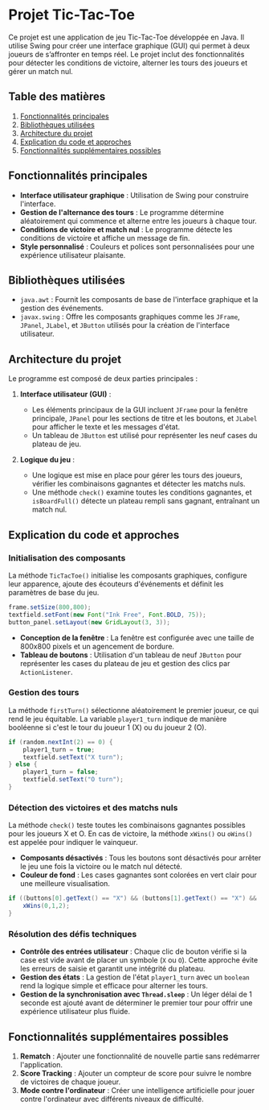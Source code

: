 # Projet Tic-Tac-Toe

Ce projet est une application de jeu Tic-Tac-Toe développée en Java. Il utilise Swing pour créer une interface graphique (GUI) qui permet à deux joueurs de s’affronter en temps réel. Le projet inclut des fonctionnalités pour détecter les conditions de victoire, alterner les tours des joueurs et gérer un match nul.

## Table des matières

1. [Fonctionnalités principales](#fonctionnalités-principales)
2. [Bibliothèques utilisées](#bibliothèques-utilisées)
3. [Architecture du projet](#architecture-du-projet)
4. [Explication du code et approches](#explication-du-code-et-approches)
5. [Fonctionnalités supplémentaires possibles](#fonctionnalités-supplémentaires-possibles)

## Fonctionnalités principales

- **Interface utilisateur graphique** : Utilisation de Swing pour construire l'interface.
- **Gestion de l'alternance des tours** : Le programme détermine aléatoirement qui commence et alterne entre les joueurs à chaque tour.
- **Conditions de victoire et match nul** : Le programme détecte les conditions de victoire et affiche un message de fin.
- **Style personnalisé** : Couleurs et polices sont personnalisées pour une expérience utilisateur plaisante.

## Bibliothèques utilisées

- `java.awt` : Fournit les composants de base de l'interface graphique et la gestion des événements.
- `javax.swing` : Offre les composants graphiques comme les `JFrame`, `JPanel`, `JLabel`, et `JButton` utilisés pour la création de l'interface utilisateur.

## Architecture du projet

Le programme est composé de deux parties principales :

1. **Interface utilisateur (GUI)** :
   - Les éléments principaux de la GUI incluent `JFrame` pour la fenêtre principale, `JPanel` pour les sections de titre et les boutons, et `JLabel` pour afficher le texte et les messages d'état.
   - Un tableau de `JButton` est utilisé pour représenter les neuf cases du plateau de jeu.

2. **Logique du jeu** :
   - Une logique est mise en place pour gérer les tours des joueurs, vérifier les combinaisons gagnantes et détecter les matchs nuls.
   - Une méthode `check()` examine toutes les conditions gagnantes, et `isBoardFull()` détecte un plateau rempli sans gagnant, entraînant un match nul.

## Explication du code et approches

### Initialisation des composants

La méthode `TicTacToe()` initialise les composants graphiques, configure leur apparence, ajoute des écouteurs d'événements et définit les paramètres de base du jeu.

```java
frame.setSize(800,800);
textfield.setFont(new Font("Ink Free", Font.BOLD, 75));
button_panel.setLayout(new GridLayout(3, 3));
```

- **Conception de la fenêtre** : La fenêtre est configurée avec une taille de 800x800 pixels et un agencement de bordure.
- **Tableau de boutons** : Utilisation d'un tableau de neuf `JButton` pour représenter les cases du plateau de jeu et gestion des clics par `ActionListener`.

### Gestion des tours

La méthode `firstTurn()` sélectionne aléatoirement le premier joueur, ce qui rend le jeu équitable. La variable `player1_turn` indique de manière booléenne si c'est le tour du joueur 1 (X) ou du joueur 2 (O).

```java
if (random.nextInt(2) == 0) {
    player1_turn = true;
    textfield.setText("X turn");
} else {
    player1_turn = false;
    textfield.setText("O turn");
}
```

### Détection des victoires et des matchs nuls

La méthode `check()` teste toutes les combinaisons gagnantes possibles pour les joueurs X et O. En cas de victoire, la méthode `xWins()` ou `oWins()` est appelée pour indiquer le vainqueur.

- **Composants désactivés** : Tous les boutons sont désactivés pour arrêter le jeu une fois la victoire ou le match nul détecté.
- **Couleur de fond** : Les cases gagnantes sont colorées en vert clair pour une meilleure visualisation.

```java
if ((buttons[0].getText() == "X") && (buttons[1].getText() == "X") && (buttons[2].getText() == "X")) {
    xWins(0,1,2);
}
```

### Résolution des défis techniques

- **Contrôle des entrées utilisateur** : Chaque clic de bouton vérifie si la case est vide avant de placer un symbole (`X` ou `O`). Cette approche évite les erreurs de saisie et garantit une intégrité du plateau.
- **Gestion des états** : La gestion de l'état `player1_turn` avec un `boolean` rend la logique simple et efficace pour alterner les tours.
- **Gestion de la synchronisation avec `Thread.sleep`** : Un léger délai de 1 seconde est ajouté avant de déterminer le premier tour pour offrir une expérience utilisateur plus fluide.

## Fonctionnalités supplémentaires possibles

1. **Rematch** : Ajouter une fonctionnalité de nouvelle partie sans redémarrer l'application.
2. **Score Tracking** : Ajouter un compteur de score pour suivre le nombre de victoires de chaque joueur.
3. **Mode contre l'ordinateur** : Créer une intelligence artificielle pour jouer contre l'ordinateur avec différents niveaux de difficulté.
